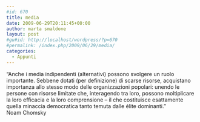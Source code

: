 ```yaml
---
#id: 670
title: media
date: 2009-06-29T20:11:45+00:00
author: marta smaldone
layout: post
#gu#id: http://localhost/wordpress/?p=670
#permalink: /index.php/2009/06/29/media/
categories:
  - Appunti
---
```

<div class="quotedText">
  &#8220;Anche i media indipendenti (alternativi) possono svolgere un ruolo importante. Sebbene dotati (per definizione) di scarse risorse, acquistano importanza allo stesso modo delle organizzazioni popolari: unendo le persone con risorse limitate che, interagendo tra loro, possono moltiplicare la loro efficacia e la loro comprensione &#8211; il che costituisce esattamente quella minaccia democratica tanto temuta dalle élite dominanti.&#8221;
</div>

<div class="quotedAuthor">
  Noam Chomsky
</div>